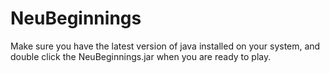 # NeuBeginnings
Make sure you have the latest version of java installed on your system, and double click the NeuBeginnings.jar when you are ready to play.
